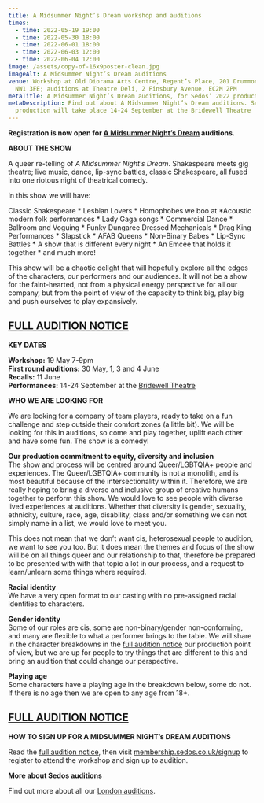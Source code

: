 ```yaml
---
title: A Midsummer Night’s Dream workshop and auditions
times:
  - time: 2022-05-19 19:00
  - time: 2022-05-30 18:00
  - time: 2022-06-01 18:00
  - time: 2022-06-03 12:00
  - time: 2022-06-04 12:00
image: /assets/copy-of-16x9poster-clean.jpg
imageAlt: A Midsummer Night’s Dream auditions
venue: Workshop at Old Diorama Arts Centre, Regent’s Place, 201 Drummond Street,
  NW1 3FE; auditions at Theatre Deli, 2 Finsbury Avenue, EC2M 2PM
metaTitle: A Midsummer Night’s Dream auditions, for Sedos’ 2022 production
metaDescription: Find out about A Midsummer Night’s Dream auditions. Sedos’
  production will take place 14-24 September at the Bridewell Theatre
---
```

**Registration is now open for [A Midsummer Night’s Dream](https://sedos.co.uk/shows/2022-a-midsummer-night-s-dream) auditions.**

**ABOUT THE SHOW**

A queer re-telling of *A Midsummer Night’s Dream*. Shakespeare meets gig theatre; live music, dance, lip-sync battles, classic Shakespeare, all fused into one riotous night of theatrical comedy.

In this show we will have:

Classic Shakespeare \* Lesbian Lovers \* Homophobes we boo at \*Acoustic modern folk performances \* Lady Gaga songs \* Commercial Dance \* Ballroom and Voguing \* Funky Dungaree Dressed Mechanicals \* Drag King Performances \* Slapstick \* AFAB Queens \* Non-Binary Babes \* Lip-Sync Battles \* A show that is different every night \* An Emcee that holds it together * and much more!

This show will be a chaotic delight that will hopefully explore all the edges of the characters, our performers and our audiences. It will not be a show for the faint-hearted, not from a physical energy perspective for all our company, but from the point of view of the capacity to think big, play big and push ourselves to play expansively.

## [FULL AUDITION NOTICE](https://drive.google.com/file/d/1-Qemw0eOQu5R6SwEJ5EXxC5jpM3vfMjj/view)

**KEY DATES**

**Workshop:** 19 May 7-9pm\
**First round auditions:** 30 May, 1, 3 and 4 June\
**Recalls:** 11 June \
**Performances:** 14-24 September at the [Bridewell Theatre](https://sedos.co.uk/venues/bridewell)

**WHO WE ARE LOOKING FOR**

We are looking for a company of team players, ready to take on a fun challenge and step outside their comfort zones (a little bit). We will be looking for this in auditions, so come and play together, uplift each other and have some fun. The show is a comedy!

**Our production commitment to equity, diversity and inclusion**\
The show and process will be centred around Queer/LGBTQIA+ people and experiences. The Queer/LGBTQIA+ community is not a monolith, and is most beautiful because of the intersectionality within it. Therefore, we are really hoping to bring a diverse and inclusive group of creative humans together to perform this show. We would love to see people with diverse lived experiences at auditions. Whether that diversity is gender, sexuality, ethnicity, culture, race, age, disability, class and/or something we can not simply name in a list, we would love to meet you.

This does not mean that we don’t want cis, heterosexual people to audition, we want to see you too. But it does mean the themes and focus of the show will be on all things queer and our relationship to that, therefore be prepared to be presented with with that topic a lot in our process, and a request to learn/unlearn some things where required.

**Racial identity**\
We have a very open format to our casting with no pre-assigned racial identities to characters.

**Gender identity**\
Some of our roles are cis, some are non-binary/gender non-conforming, and many are flexible to what a performer brings to the table. We will share in the character breakdowns in the [full audition notice](https://drive.google.com/file/d/1-Qemw0eOQu5R6SwEJ5EXxC5jpM3vfMjj/view) our production point of view, but we are up for people to try things that are different to this and bring an audition that could change our perspective.

**Playing age**\
Some characters have a playing age in the breakdown below, some do not. If there is no age then we are open to any age from 18+.

## [FULL AUDITION NOTICE](https://drive.google.com/file/d/1-Qemw0eOQu5R6SwEJ5EXxC5jpM3vfMjj/view)

**HOW TO SIGN UP FOR A MIDSUMMER NIGHT’s DREAM AUDITIONS**

Read the [full audition notice](https://drive.google.com/file/d/1-Qemw0eOQu5R6SwEJ5EXxC5jpM3vfMjj/view), then visit [](membership.sedos.co.uk)[membership.sedos.co.uk/signup](https://membership.sedos.co.uk/signup/) to register to attend the workshop and sign up to audition. 

**More about Sedos auditions**

Find out more about all our [London auditions](https://sedos.co.uk/get-involved).